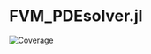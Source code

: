 # FVM_PDEsolver.jl

[![Coverage](https://codecov.io/gh/amirfarzin/FVM_PDEsolver.jl/branch/main/graph/badge.svg)](https://codecov.io/gh/amirfarzin/FVM_PDEsolver.jl)
